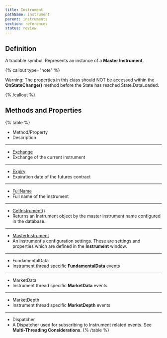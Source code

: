 ```yaml
---
title: Instrument
pathName: instrument
parent: instruments
section: references
status: review
---
```


## Definition

A tradable symbol. Represents an instance of a **Master Instrument**.

{% callout type="note" %}

Warning: The properties in this class should NOT be accessed within the **OnStateChange()** method before the State has reached State.DataLoaded.

{% /callout %}

## Methods and Properties

{% table %}

* Method/Property
* Description

---

* [Exchange](exchange)
* Exchange of the current instrument

---

* [Expiry](expiry)
* Expiration date of the futures contract

---

* [FullName](instrument_fullname)
* Full name of the instrument

---

* [GetInstrument()](getinstrument)
* Returns an Instrument object by the master instrument name configured in the database.

---

* [MasterInstrument](masterinstrument)
* An instrument's configuration settings. These are settings and properties which are defined in the **Instrument** window.

---

* FundamentalData
* Instrument thread specific **FundamentalData** events

---

* MarketData
* Instrument thread specific **MarketData** events

---

* MarketDepth
* Instrument thread specific **MarketDepth** events

---

* Dispatcher
* A Dispatcher used for subscribing to Instrument related events. See **Multi-Threading Considerations**.
{% /table %}
